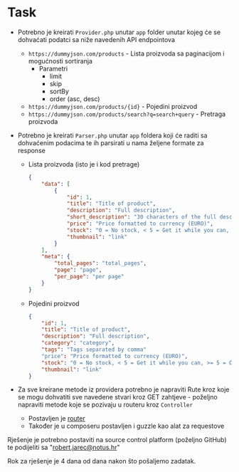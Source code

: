 # Task

- Potrebno je kreirati `Provider.php` unutar `app` folder unutar kojeg će se dohvaćati podatci sa niže navedenih API endpointova
  - `https://dummyjson.com/products` - Lista proizvoda sa paginacijom i mogućnosti sortiranja
    - Parametri
      - limit
      - skip
      - sortBy
      - order (asc, desc)
  - `https://dummyjson.com/products/{id}` - Pojedini proizvod
  - `https://dummyjson.com/products/search?q=search+query` - Pretraga proizvoda

- Potrebno je kreirati `Parser.php` unutar `app` foldera koji će raditi sa dohvaćenim podacima te ih parsirati u nama željene formate za response
  - Lista proizvoda (isto je i kod pretrage)

    ```json
    {
        "data": [
            {
                "id": 1,
                "title": "Title of product",
                "description": "Full description",
                "short_description": "30 characters of the full description",
                "price": "Price formatted to currency (EURO)",
                "stock": "0 = No stock, < 5 = Get it while you can, >= 5 = On Stock",
                "thumbnail": "link"
            }
        ],
        "meta": {
            "total_pages": "total_pages",
            "page": "page",
            "per_page": "per page"
        }
    }
    ```

  - Pojedini proizvod

    ```json
    {
        "id": 1,
        "title": "Title of product",
        "description": "Full description",
        "category": "category",
        "tags": "Tags separated by comma"
        "price": "Price formatted to currency (EURO)",
        "stock": "0 = No stock, < 5 = Get it while you can, >= 5 = On Stock",
        "thumbnail": "link"
    }
    ```

- Za sve kreirane metode iz providera potrebno je napraviti Rute kroz koje se mogu dohvatiti sve navedene stvari kroz GET zahtjeve - poželjno napraviti metode koje se pozivaju u routeru kroz `Controller`
  - Postavljen je [router](https://github.com/bramus/router)
  - Također je u composeru postavljen i guzzle kao alat za requestove

Rješenje je potrebno postaviti na source control platform (poželjno GitHub) te podijeliti sa "robert.jarec@notus.hr"

Rok za rješenje je 4 dana od dana nakon što pošaljemo zadatak.
